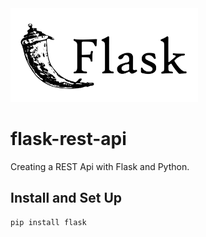 <img src="https://github.com/deanhoperobertson/flask-rest-api/blob/main/flask.png" width="300"/>

# flask-rest-api
Creating a REST Api with Flask and Python.

## Install and Set Up
```
pip install flask
```
